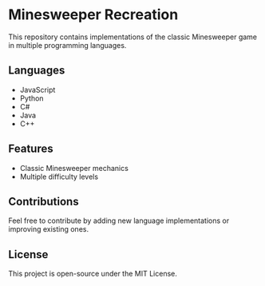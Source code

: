# Minesweeper Recreation

This repository contains implementations of the classic Minesweeper game in multiple programming languages.

## Languages
- JavaScript
- Python
- C#
- Java
- C++

## Features
- Classic Minesweeper mechanics
- Multiple difficulty levels

## Contributions
Feel free to contribute by adding new language implementations or improving existing ones.

## License
This project is open-source under the MIT License.
